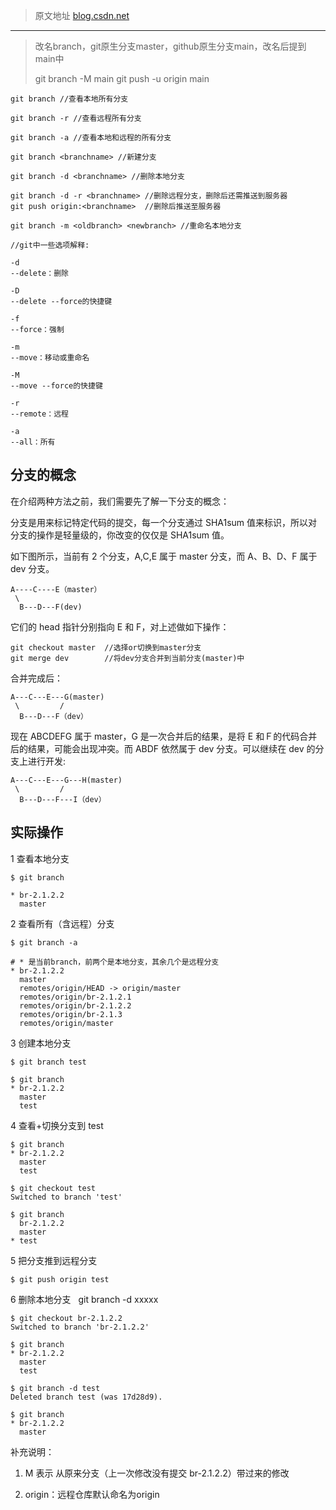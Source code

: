 >  原文地址 [blog.csdn.net](https://blog.csdn.net/arkblue/article/details/9568249)

-----

> 改名branch，git原生分支master，github原生分支main，改名后提到main中
>
> git branch -M main
> git push -u origin main

```
git branch //查看本地所有分支 

git branch -r //查看远程所有分支

git branch -a //查看本地和远程的所有分支

git branch <branchname> //新建分支

git branch -d <branchname> //删除本地分支

git branch -d -r <branchname> //删除远程分支，删除后还需推送到服务器
git push origin:<branchname>  //删除后推送至服务器

git branch -m <oldbranch> <newbranch> //重命名本地分支

//git中一些选项解释:

-d
--delete：删除

-D
--delete --force的快捷键

-f
--force：强制

-m
--move：移动或重命名

-M
--move --force的快捷键

-r
--remote：远程

-a
--all：所有
```

## 分支的概念

在介绍两种方法之前，我们需要先了解一下分支的概念：   

分支是用来标记特定代码的提交，每一个分支通过 SHA1sum 值来标识，所以对分支的操作是轻量级的，你改变的仅仅是 SHA1sum 值。

如下图所示，当前有 2 个分支，A,C,E 属于 master 分支，而 A、B、D、F 属于 dev 分支。

```
A----C----E（master）
 \
  B---D---F(dev)
```

它们的 head 指针分别指向 E 和 F，对上述做如下操作：

```
git checkout master  //选择or切换到master分支
git merge dev        //将dev分支合并到当前分支(master)中
```

合并完成后：

```
A---C---E---G(master)
 \         /
  B---D---F（dev）
```

现在 ABCDEFG 属于 master，G 是一次合并后的结果，是将 E 和Ｆ的代码合并后的结果，可能会出现冲突。而 ABDF 依然属于 dev 分支。可以继续在 dev 的分支上进行开发:

```
A---C---E---G---H(master)
 \         /
  B---D---F---I（dev）
```

## 实际操作

1 查看本地分支

```
$ git branch

* br-2.1.2.2
  master
```

 2 查看所有（含远程）分支

```
$ git branch -a

# * 是当前branch，前两个是本地分支，其余几个是远程分支
* br-2.1.2.2
  master
  remotes/origin/HEAD -> origin/master
  remotes/origin/br-2.1.2.1
  remotes/origin/br-2.1.2.2
  remotes/origin/br-2.1.3
  remotes/origin/master
```

3 创建本地分支

```
$ git branch test

$ git branch
* br-2.1.2.2
  master
  test
```

4 查看+切换分支到 test

```
$ git branch
* br-2.1.2.2
  master
  test

$ git checkout test
Switched to branch 'test'

$ git branch
  br-2.1.2.2
  master
* test
```

5 把分支推到远程分支 

```
$ git push origin test
```

6 删除本地分支   git branch -d xxxxx

```
$ git checkout br-2.1.2.2
Switched to branch 'br-2.1.2.2'

$ git branch
* br-2.1.2.2
  master
  test

$ git branch -d test
Deleted branch test (was 17d28d9).

$ git branch
* br-2.1.2.2
  master
```

补充说明：

1. M 表示 从原来分支（上一次修改没有提交 br-2.1.2.2）带过来的修改

2. origin：远程仓库默认命名为origin